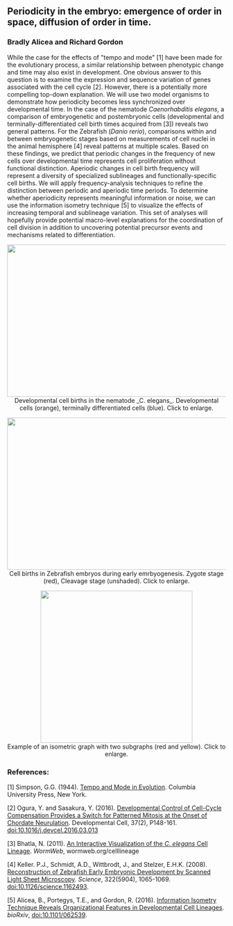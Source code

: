 ## Periodicity in the embryo: emergence of order in space, diffusion of order in time.  
### Bradly Alicea and Richard Gordon  

While the case for the effects of "tempo and mode" [1] have been made for the evolutionary process, a similar relationship between phenotypic change and time may also exist in development. One obvious answer to this question is to examine the expression and sequence variation of genes associated with the cell cycle [2]. However, there is a potentially more compelling top-down explanation. We will use two model organisms to demonstrate how periodicity becomes less synchronized over developmental time. In the case of the nematode _Caenorhabditis elegans_, a comparison of embryogenetic and postembryonic cells (developmental and terminally-differentiated cell birth times acquired from [3]) reveals two general patterns. For the Zebrafish (_Danio rerio_), comparisons within and between embryogenetic stages based on measurements of cell nuclei in the animal hemisphere [4] reveal patterns at multiple scales. Based on these findings, we predict that periodic changes in the frequency of new cells over developmental time represents cell proliferation without functional distinction. Aperiodic changes in cell birth frequency will represent a diversity of specialized sublineages and functionally-specific cell births. We will apply frequency-analysis techniques to refine the distinction between periodic and aperiodic time periods. To determine whether aperiodicity represents meaningful information or noise, we can use the information isometry technique [5] to visualize the effects of increasing temporal and sublineage variation. This set of analyses will hopefully provide potential macro-level explanations for the coordination of cell division in addition to uncovering potential precursor events and mechanisms related to differentiation.

<p align="center">
  <img width="750" height="350" src="https://user-images.githubusercontent.com/38323286/52240654-0d4f8a00-2897-11e9-8cd1-b25780787a5e.png"><BR>
Developmental cell births in the nematode _C. elegans_. Developmental cells (orange), terminally differentiated cells (blue). Click to enlarge.
</p>

<p align="center">
  <img width="750" height="350" src="https://user-images.githubusercontent.com/38323286/52240545-b9dd3c00-2896-11e9-9c08-7bf4cca69fd4.png"><BR>
Cell births in Zebrafish embryos during early emrbyogenesis. Zygote stage (red), Cleavage stage (unshaded). Click to enlarge.
</p>

<p align="center">
  <img width="350" height="350" src="https://user-images.githubusercontent.com/38323286/52240366-40454e00-2896-11e9-83e3-738f183aedd6.png"><BR>
Example of an isometric graph with two subgraphs (red and yellow). Click to enlarge.
</p>


### References:
[1] Simpson, G.G. (1944). [Tempo and Mode in Evolution](https://www.cabdirect.org/cabdirect/abstract/19461602120). Columbia University Press, New York.

[2] Ogura, Y. and Sasakura, Y. (2016). [Developmental Control of Cell-Cycle Compensation Provides a Switch for Patterned Mitosis at the Onset of Chordate Neurulation](https://doi.org/10.1016/j.devcel.2016.03.013). Developmental Cell, 37(2), P148-161. [doi:10.1016/j.devcel.2016.03.013](https://doi.org/10.1016/j.devcel.2016.03.013)


[3] Bhatla, N. (2011). [An Interactive Visualization of the _C. elegans_ Cell Lineage](wormweb.org/celllineage). _WormWeb_, wormweb.org/celllineage

[4] Keller. P.J., Schmidt, A.D., Wittbrodt, J., and Stelzer, E.H.K. (2008). [Reconstruction of Zebrafish Early Embryonic Development by Scanned Light Sheet Microscopy](http://science.sciencemag.org/content/322/5904/1065.full). _Science_, 322(5904), 1065-1069. [doi:10.1126/science.1162493](http://science.sciencemag.org/content/322/5904/1065.full). 

[5] Alicea, B., Portegys, T.E., and Gordon, R. (2016). [Information Isometry Technique Reveals Organizational Features in Developmental Cell Lineages](http://www.biorxiv.org/content/early/2016/07/07/062539). _bioRxiv_, [doi:10.1101/062539](http://www.biorxiv.org/content/early/2016/07/07/062539).


